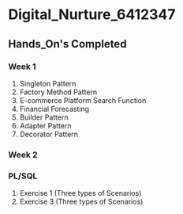 # Digital_Nurture_6412347
## Hands_On's Completed
### Week 1
1. Singleton Pattern
2. Factory Method Pattern
3. E-commerce Platform Search Function
4. Financial Forecasting
5. Builder Pattern
6. Adapter Pattern
7. Decorator Pattern

### Week 2

### PL/SQL
1. Exercise 1 (Three types of Scenarios)
2. Exercise 3 (Three types of Scenarios)
